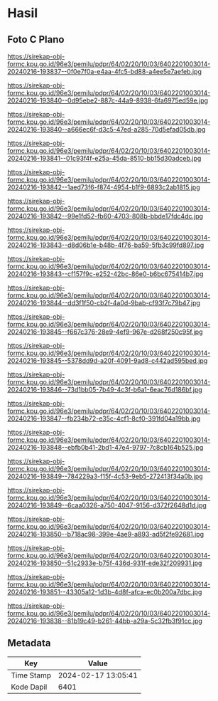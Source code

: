 # Hasil

## Foto C Plano

https://sirekap-obj-formc.kpu.go.id/96e3/pemilu/pdpr/64/02/20/10/03/6402201003014-20240216-193837--0f0e7f0a-e4aa-4fc5-bd88-a4ee5e7aefeb.jpg

https://sirekap-obj-formc.kpu.go.id/96e3/pemilu/pdpr/64/02/20/10/03/6402201003014-20240216-193840--0d95ebe2-887c-44a9-8938-6fa6975ed59e.jpg

https://sirekap-obj-formc.kpu.go.id/96e3/pemilu/pdpr/64/02/20/10/03/6402201003014-20240216-193840--a666ec6f-d3c5-47ed-a285-70d5efad05db.jpg

https://sirekap-obj-formc.kpu.go.id/96e3/pemilu/pdpr/64/02/20/10/03/6402201003014-20240216-193841--01c93f4f-e25a-45da-8510-bb15d30adceb.jpg

https://sirekap-obj-formc.kpu.go.id/96e3/pemilu/pdpr/64/02/20/10/03/6402201003014-20240216-193842--1aed73f6-f874-4954-b1f9-6893c2ab1815.jpg

https://sirekap-obj-formc.kpu.go.id/96e3/pemilu/pdpr/64/02/20/10/03/6402201003014-20240216-193842--99e1fd52-fb60-4703-808b-bbde17fdc4dc.jpg

https://sirekap-obj-formc.kpu.go.id/96e3/pemilu/pdpr/64/02/20/10/03/6402201003014-20240216-193843--d8d06b1e-b48b-4f76-ba59-5fb3c99fd897.jpg

https://sirekap-obj-formc.kpu.go.id/96e3/pemilu/pdpr/64/02/20/10/03/6402201003014-20240216-193843--cf157f9c-e252-42bc-86e0-b6bc675414b7.jpg

https://sirekap-obj-formc.kpu.go.id/96e3/pemilu/pdpr/64/02/20/10/03/6402201003014-20240216-193844--dd3f1f50-cb2f-4a0d-9bab-cf93f7c79b47.jpg

https://sirekap-obj-formc.kpu.go.id/96e3/pemilu/pdpr/64/02/20/10/03/6402201003014-20240216-193845--f667c376-28e9-4ef9-967e-d268f250c95f.jpg

https://sirekap-obj-formc.kpu.go.id/96e3/pemilu/pdpr/64/02/20/10/03/6402201003014-20240216-193845--5378dd9d-a20f-4091-9ad8-c442ad595bed.jpg

https://sirekap-obj-formc.kpu.go.id/96e3/pemilu/pdpr/64/02/20/10/03/6402201003014-20240216-193846--73d1bb05-7b49-4c3f-b6a1-6eac76d186bf.jpg

https://sirekap-obj-formc.kpu.go.id/96e3/pemilu/pdpr/64/02/20/10/03/6402201003014-20240216-193847--fb234b72-e35c-4cf1-8cf0-391fd04a19bb.jpg

https://sirekap-obj-formc.kpu.go.id/96e3/pemilu/pdpr/64/02/20/10/03/6402201003014-20240216-193848--ebfb0b41-2bd1-47e4-9797-7c8cb164b525.jpg

https://sirekap-obj-formc.kpu.go.id/96e3/pemilu/pdpr/64/02/20/10/03/6402201003014-20240216-193849--784229a3-f15f-4c53-9eb5-272413f34a0b.jpg

https://sirekap-obj-formc.kpu.go.id/96e3/pemilu/pdpr/64/02/20/10/03/6402201003014-20240216-193849--6caa0326-a750-4047-9156-d372f2648d1d.jpg

https://sirekap-obj-formc.kpu.go.id/96e3/pemilu/pdpr/64/02/20/10/03/6402201003014-20240216-193850--b718ac98-399e-4ae9-a893-ad5f2fe92681.jpg

https://sirekap-obj-formc.kpu.go.id/96e3/pemilu/pdpr/64/02/20/10/03/6402201003014-20240216-193850--51c2933e-b75f-436d-931f-ede32f209931.jpg

https://sirekap-obj-formc.kpu.go.id/96e3/pemilu/pdpr/64/02/20/10/03/6402201003014-20240216-193851--43305a12-1d3b-4d8f-afca-ec0b200a7dbc.jpg

https://sirekap-obj-formc.kpu.go.id/96e3/pemilu/pdpr/64/02/20/10/03/6402201003014-20240216-193838--81b19c49-b261-44bb-a29a-5c32fb3f91cc.jpg


## Metadata

| Key        | Value               |
| ---------- | ------------------- |
| Time Stamp | 2024-02-17 13:05:41 |
| Kode Dapil | 6401                |



